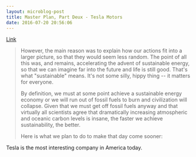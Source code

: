 ```yaml
---
layout: microblog-post
title: Master Plan, Part Deux - Tesla Motors
date: 2016-07-20 20:56:06
---
```

[Link](https://www.tesla.com/blog/master-plan-part-deux)

> However, the main reason was to explain how our actions fit into a larger picture, so that they would seem less random. The point of all this was, and remains, accelerating the advent of sustainable energy, so that we can imagine far into the future and life is still good. That's what "sustainable" means. It's not some silly, hippy thing -- it matters for everyone.
> 
> By definition, we must at some point achieve a sustainable energy economy or we will run out of fossil fuels to burn and civilization will collapse. Given that we must get off fossil fuels anyway and that virtually all scientists agree that dramatically increasing atmospheric and oceanic carbon levels is insane, the faster we achieve sustainability, the better.
> 
> Here is what we plan to do to make that day come sooner:


Tesla is the most interesting company in America today. 
